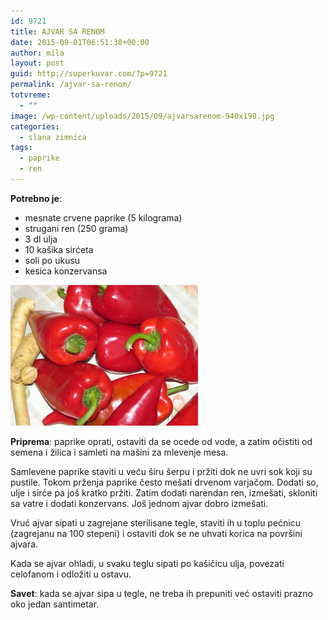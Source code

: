 ```yaml
---
id: 9721
title: AJVAR SA RENOM
date: 2015-09-01T06:51:38+00:00
author: mila
layout: post
guid: http://superkuvar.com/?p=9721
permalink: /ajvar-sa-renom/
totvreme:
  - ""
image: /wp-content/uploads/2015/09/ajvarsarenom-940x198.jpg
categories:
  - slana zimnica
tags:
  - paprike
  - ren
---
```

**Potrebno je**:  
* mesnate crvene paprike (5 kilograma)  
* strugani ren (250 grama)  
* 3 dl ulja  
* 10 kašika sirćeta  
* soli po ukusu  
* kesica konzervansa

[<img class="alignnone size-medium wp-image-9722" src="/wp-content/uploads/2015/09/ajvarsarenom-300x225.jpg" alt="ajvarsarenom" width="300" height="225" />](/wp-content/uploads/2015/09/ajvarsarenom-e1441089698713.jpg)

**Priprema**: paprike oprati, ostaviti da se ocede od vode, a zatim očistiti od semena i žilica i samleti na mašini za mlevenje mesa.

Samlevene paprike staviti u veću širu šerpu i pržiti dok ne uvri sok koji su pustile. Tokom prženja paprike često mešati drvenom varjačom. Dodati so, ulje i sirće pa još kratko pržiti. Zatim dodati narendan ren, izmešati, skloniti sa vatre i dodati konzervans. Još jednom ajvar dobro izmešati.

Vruć ajvar sipati u zagrejane sterilisane tegle, staviti ih u toplu pećnicu (zagrejanu na 100 stepeni) i ostaviti dok se ne uhvati korica na površini ajvara.

Kada se ajvar ohladi, u svaku teglu sipati po kašičicu ulja, povezati celofanom i odložiti u ostavu.

**Savet**: kada se ajvar sipa u tegle, ne treba ih prepuniti već ostaviti prazno oko jedan santimetar.